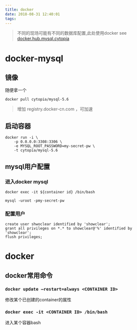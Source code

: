 ```yaml
---
title: docker
date: 2018-08-31 12:40:01
tags:
---
```


> 不同的现场可能有不同的数据库配置,此处使用docker
> see [docker.hub.mysql.cytopia](https://hub.docker.com/r/cytopia/mysql-5.6/)

<!-- more -->
# docker-mysql
## 镜像
随便拿一个 
```
docker pull cytopia/mysql-5.6
```
> 增加  registry.docker-cn.com ，可加速


## 启动容器
```
docker run -i \
    -p 0.0.0.0:3308:3306 \
    -e MYSQL_ROOT_PASSWORD=my-secret-pw \
    -t cytopia/mysql-5.6
```


## mysql用户配置

### 进入docker mysql
```
docker exec -it ${container id} /bin/bash

mysql -uroot -pmy-secret-pw
```

### 配置用户
```
create user shwoclear identified by 'showclear';
grant all privileges on *.* to showclear@'%' identified by 'showclear';
flush privileges;
```
# docker
## docker常用命令
### `docker update –restart=always <CONTAINER ID>`
修改某个已创建的container的属性
### `docker exec -it <CONTAINER ID> /bin/bash`
进入某个容器bash